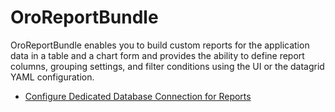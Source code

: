 # OroReportBundle

OroReportBundle enables you to build custom reports for the application data in a table and a chart form and provides the ability to define report columns, grouping settings, and filter conditions using the UI or the datagrid YAML configuration.

- [Configure Dedicated Database Connection for Reports](./Resources/doc/dedicated_db_connection.md)
